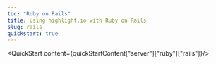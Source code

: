 ```yaml
---
toc: "Ruby on Rails"
title: Using highlight.io with Ruby on Rails
slug: rails
quickstart: true
---
```


<QuickStart content={quickStartContent["server"]["ruby"]["rails"]}/>
